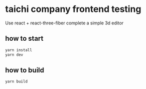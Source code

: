 # taichi company frontend testing

Use react + react-three-fiber complete a simple 3d editor

## how to start

```bash
yarn install
yarn dev
```

## how to build

```bash
yarn build
```
